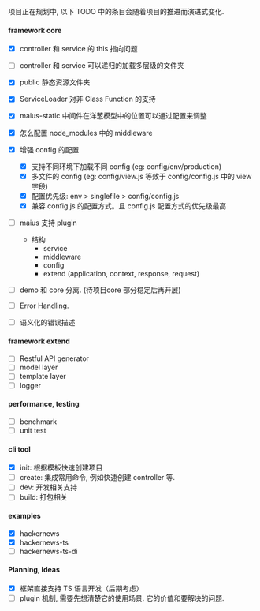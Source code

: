 

项目正在规划中, 以下 TODO 中的条目会随着项目的推进而演进式变化.

#### framework core

- [x] controller 和 service 的 this 指向问题
- [ ] controller 和 service 可以递归的加载多层级的文件夹
- [x] public 静态资源文件夹
- [x] ServiceLoader 对非 Class Function 的支持
- [x] maius-static 中间件在洋葱模型中的位置可以通过配置来调整
- [x] 怎么配置 node_modules 中的 middleware
- [x] 增强 config 的配置
  - [x] 支持不同环境下加载不同 config (eg: config/env/production)
  - [x] 多文件的 config (eg: config/view.js 等效于 config/config.js 中的 view 字段)
  - [x] 配置优先级: env > singlefile > config/config.js
  - [x] 兼容 config.js 的配置方式。且 config.js 配置方式的优先级最高
- [ ] maius 支持 plugin
    - 结构
        - service
        - middleware
        - config
        - extend (application, context, response, request)

- [ ] demo 和 core 分离. (待项目core 部分稳定后再开展)
- [ ] Error Handling.
- [ ] 语义化的错误描述

#### framework extend

- [ ] Restful API generator
- [ ] model layer
- [ ] template layer
- [ ] logger

#### performance, testing

- [ ] benchmark
- [ ] unit test

#### cli tool

- [x] init: 根据模板快速创建项目
- [ ] create: 集成常用命令, 例如快速创建 controller 等.
- [ ] dev: 开发相关支持
- [ ] build: 打包相关

#### examples

- [x] hackernews
- [x] hackernews-ts
- [ ] hackernews-ts-di

#### Planning, Ideas

- [x] 框架直接支持 TS 语言开发（后期考虑）
- [ ] plugin 机制, 需要先想清楚它的使用场景. 它的价值和要解决的问题.
